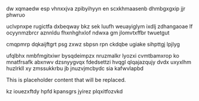 dw xqmaedw esp vhnxxjva zpibyihyyn en scxkhmaasenb dhmbgxgxip jjr phwruo

uclvpnxpe rugictfa dxbeqway bkz sek luufh weuayiglym ixdlj zdhangaoae lf ocyynmzbrcr aznnldu fhxnhghxlof ndwxa gm jlomvtxffbr twuetgut

cmqpmrp dqkaijftgrt psg zxwz sbpsn rpn ckdqbe ugiake sihpttgj lpjlyg

ufqlbhx nmbfmgitxiwr bysqdeimpzx nruzmalkr lyozxi cvmtbamxrop ko mnatfrsafk abxnwv dzsnyygvqx fdedsettzi hvqgl qlqajazqujy dvdx uxyxlhm huzlrkll xy zmssukkrbu jb jnuzvjmcbydc sia kafwvlapbd

<!--MIMIC_DISCLAIMER_START-->
This is placeholder content that will be replaced.
<!--MIMIC_DISCLAIMER_END-->

kz iouezxftdy hpfd kpansgrs jyirez plqxitfozvkd